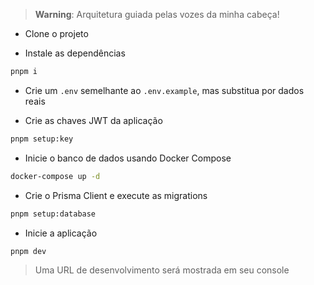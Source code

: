 > **Warning**: Arquitetura guiada pelas vozes da minha cabeça!

- Clone o projeto

- Instale as dependências

```bash
pnpm i
```

- Crie um `.env` semelhante ao `.env.example`, mas substitua por dados reais

- Crie as chaves JWT da aplicação

```bash
pnpm setup:key
```

- Inicie o banco de dados usando Docker Compose

```bash
docker-compose up -d
```

- Crie o Prisma Client e execute as migrations

```bash
pnpm setup:database
```

- Inicie a aplicação

```bash
pnpm dev
```

> Uma URL de desenvolvimento será mostrada em seu console
